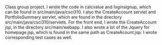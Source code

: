 Class group project. I wrote the code in calcvalue and loginsignup, which can be found in src/main/java/csci310. I also the CreateAccount servlet and PortfolioSummary servlet, which are found in the directory src/main/java/csci310/servlets. For the front end, I wrote the CreateAccount jsp, in the directory src/main/webapp. I also wrote a lot of the Jquery for homepage.jsp, which is found in the same path as CreateAcount.jsp. I wrote corresponding test cases as well.
